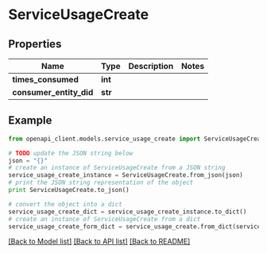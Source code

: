 # ServiceUsageCreate

## Properties

| Name                    | Type    | Description | Notes |
| ----------------------- | ------- | ----------- | ----- |
| **times_consumed**      | **int** |             |
| **consumer_entity_did** | **str** |             |

## Example

```python
from openapi_client.models.service_usage_create import ServiceUsageCreate

# TODO update the JSON string below
json = "{}"
# create an instance of ServiceUsageCreate from a JSON string
service_usage_create_instance = ServiceUsageCreate.from_json(json)
# print the JSON string representation of the object
print ServiceUsageCreate.to_json()

# convert the object into a dict
service_usage_create_dict = service_usage_create_instance.to_dict()
# create an instance of ServiceUsageCreate from a dict
service_usage_create_form_dict = service_usage_create.from_dict(service_usage_create_dict)
```

[[Back to Model list]](../README.md#documentation-for-models) [[Back to API list]](../README.md#documentation-for-api-endpoints) [[Back to README]](../README.md)
